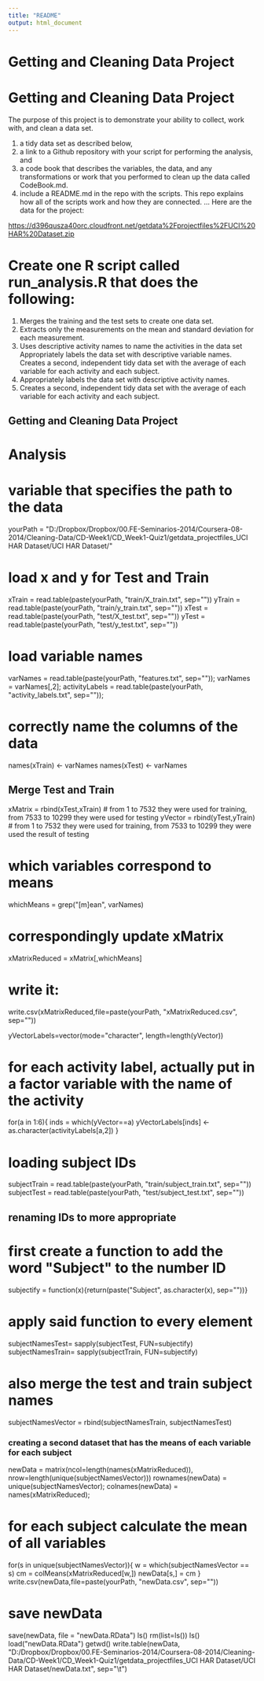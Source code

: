```yaml
---
title: "README"
output: html_document
---
```


# Getting and Cleaning Data Project

# Getting and Cleaning Data Project

The purpose of this project is to demonstrate your ability to collect, work with, and clean a data set. 

1) a tidy data set as described below, 
2) a link to a Github repository with your script for performing the analysis, and 
3) a code book that describes the variables, the data, and any transformations or work that you performed to clean up the data called CodeBook.md. 
4) include a README.md in the repo with the scripts. This repo explains how all of the scripts work and how they are connected. 
...
Here are the data for the project:

https://d396qusza40orc.cloudfront.net/getdata%2Fprojectfiles%2FUCI%20HAR%20Dataset.zip 

# Create one R script called run_analysis.R that does the following: 
1. Merges the training and the test sets to create one data set.
2. Extracts only the measurements on the mean and standard deviation for each measurement. 
3. Uses descriptive activity names to name the activities in the data set
Appropriately labels the data set with descriptive variable names. 
Creates a second, independent tidy data set with the average of each variable for each activity and each subject. 
4. Appropriately labels the data set with descriptive activity names.
5. Creates a second, independent tidy data set with the average of each variable for each activity and each subject. 

## Getting and Cleaning Data Project

# Analysis
# variable that specifies the path to the data
yourPath = "D:/Dropbox/Dropbox/00.FE-Seminarios-2014/Coursera-08-2014/Cleaning-Data/CD-Week1/CD_Week1-Quiz1/getdata_projectfiles_UCI HAR Dataset/UCI HAR Dataset/"

# load x and y for Test and Train
xTrain = read.table(paste(yourPath, "train/X_train.txt", sep=""))
yTrain = read.table(paste(yourPath, "train/y_train.txt", sep=""))
xTest = read.table(paste(yourPath, "test/X_test.txt", sep=""))
yTest = read.table(paste(yourPath, "test/y_test.txt", sep=""))

# load variable names
varNames = read.table(paste(yourPath, "features.txt", sep="")); varNames = varNames[,2];
activityLabels = read.table(paste(yourPath, "activity_labels.txt", sep=""));

# correctly name the columns of the data
names(xTrain) <- varNames
names(xTest) <- varNames

## Merge Test and Train
xMatrix = rbind(xTest,xTrain) # from 1 to 7532 they were used for training, from 7533 to 10299 they were used for testing
yVector = rbind(yTest,yTrain) # from 1 to 7532 they were used for training, from 7533 to 10299 they were used the result of testing

# which variables correspond to means
whichMeans = grep("[m]ean", varNames)

# correspondingly update xMatrix
xMatrixReduced = xMatrix[,whichMeans]

# write it:
write.csv(xMatrixReduced,file=paste(yourPath, "xMatrixReduced.csv", sep=""))

yVectorLabels=vector(mode="character", length=length(yVector))

# for each activity label, actually put in a factor variable with the name of the activity
for(a in 1:6){
  inds = which(yVector==a)
  yVectorLabels[inds] <- as.character(activityLabels[a,2])
}

# loading subject IDs
subjectTrain = read.table(paste(yourPath, "train/subject_train.txt", sep=""))
subjectTest = read.table(paste(yourPath, "test/subject_test.txt", sep=""))

## renaming IDs to more appropriate
# first create a function to add the word "Subject" to the number ID
subjectify = function(x){return(paste("Subject", as.character(x), sep=""))}
# apply said function to every element
subjectNamesTest= sapply(subjectTest, FUN=subjectify)
subjectNamesTrain= sapply(subjectTrain, FUN=subjectify)

# also merge the test and train subject names
subjectNamesVector = rbind(subjectNamesTrain, subjectNamesTest)

### creating a second dataset that has the means of each variable for each subject
newData = matrix(ncol=length(names(xMatrixReduced)), nrow=length(unique(subjectNamesVector)))
rownames(newData) = unique(subjectNamesVector);
colnames(newData) = names(xMatrixReduced);

# for each subject calculate the mean of all variables
for(s in unique(subjectNamesVector)){
  w = which(subjectNamesVector == s)
  cm = colMeans(xMatrixReduced[w,])
  newData[s,] = cm
}
write.csv(newData,file=paste(yourPath, "newData.csv", sep=""))

# save newData
save(newData, file = "newData.RData")
ls()
rm(list=ls())
ls()
load("newData.RData")
getwd()
write.table(newData, "D:/Dropbox/Dropbox/00.FE-Seminarios-2014/Coursera-08-2014/Cleaning-Data/CD-Week1/CD_Week1-Quiz1/getdata_projectfiles_UCI HAR Dataset/UCI HAR Dataset/newData.txt", sep="\t") 
